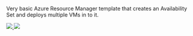 Very basic Azure Resource Manager template that creates an Availability Set and deploys multiple VMs in to it.

<a href="https://portal.azure.com/#create/Microsoft.Template/uri/https%3A%2F%2Fraw.githubusercontent.com%2Ffouldsy%2Fazure-mol-samples-2nd-edition%2Fmaster%2F07%2Favailability-set%2Favailabilityset-template.json" target="_blank">
    <img src="http://azuredeploy.net/deploybutton.png"/>
</a>
<a href="http://armviz.io/#/?load=https%3A%2F%2Fraw.githubusercontent.com%2Ffouldsy%2Fazure-mol-samples-2nd-edition%2Fmaster%2F07%2Favailability-set%2Favailabilityset-template.json" target="_blank">
    <img src="http://armviz.io/visualizebutton.png"/>
</a>
